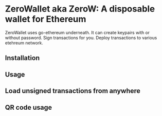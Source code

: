 # ZeroWallet aka ZeroW: A disposable wallet for Ethereum
ZeroWallet uses go-ethereum underneath. It can create keypairs with or without password. Sign transactions for you. Deploy transactions to various etehreum network.

## Installation

## Usage

## Load unsigned transactions from anywhere

## QR code usage